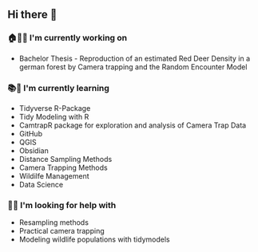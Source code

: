 ## Hi there 👋
### 🏠👨‍💻 I'm currently working on
- Bachelor Thesis - Reproduction of an estimated Red Deer Density in a german forest by Camera trapping and the Random Encounter Model
### 📚🧠 I'm currently learning
- Tidyverse R-Package
- Tidy Modeling with R
- CamtrapR package for exploration and analysis of Camera Trap Data
- GitHub
- QGIS
- Obsidian
- Distance Sampling Methods
- Camera Trapping Methods
- Wildilfe Management
- Data Science
### 🤔💡 I'm looking for help with
- Resampling methods
- Practical camera trapping
- Modeling wildlife populations with tidymodels
